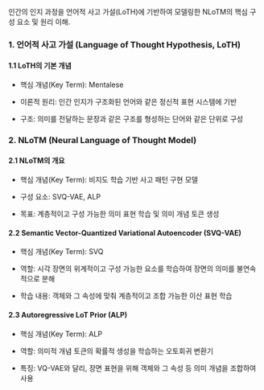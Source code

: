 인간의 인지 과정을 언어적 사고 가설(LoTH)에 기반하여 모델링한 NLoTM의 핵심 구성 요소 및 원리 이해.

### 1. 언어적 사고 가설 (Language of Thought Hypothesis, LoTH)

#### 1.1 LoTH의 기본 개념

- 핵심 개념(Key Term): Mentalese

- 이론적 원리: 인간 인지가 구조화된 언어와 같은 정신적 표현 시스템에 기반

- 구조: 의미를 전달하는 문장과 같은 구조를 형성하는 단어와 같은 단위로 구성

### 2. NLoTM (Neural Language of Thought Model)

#### 2.1 NLoTM의 개요

- 핵심 개념(Key Term): 비지도 학습 기반 사고 패턴 구현 모델

- 구성 요소: SVQ-VAE, ALP

- 목표: 계층적이고 구성 가능한 의미 표현 학습 및 의미 개념 토큰 생성

#### 2.2 Semantic Vector-Quantized Variational Autoencoder (SVQ-VAE)

- 핵심 개념(Key Term): SVQ

- 역할: 시각 장면의 위계적이고 구성 가능한 요소를 학습하여 장면의 의미를 불연속적으로 분해

- 학습 내용: 객체와 그 속성에 맞춰 계층적이고 조합 가능한 이산 표현 학습

#### 2.3 Autoregressive LoT Prior (ALP)

- 핵심 개념(Key Term): ALP

- 역할: 의미적 개념 토큰의 확률적 생성을 학습하는 오토회귀 변환기

- 특징: VQ-VAE와 달리, 장면 표현을 위해 객체와 그 속성 등 의미 개념을 조합하여 사용
